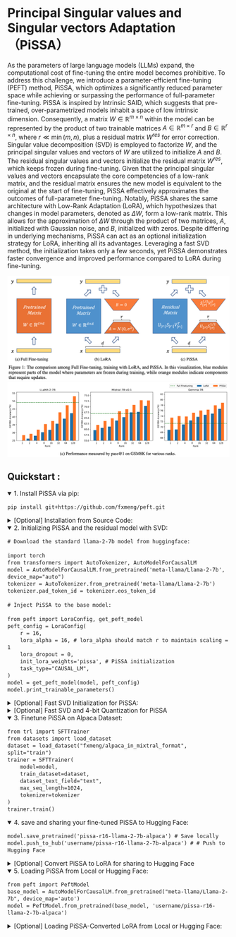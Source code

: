# **P**r**i**ncipal **S**ingular values and **S**ingular vectors **A**daptation （PiSSA）

As the parameters of large language models (LLMs) expand, the computational cost of fine-tuning the entire model becomes prohibitive. To address this challenge, we introduce a parameter-efficient fine-tuning (PEFT) method, PiSSA, which optimizes a significantly reduced parameter space while achieving or surpassing the performance of full-parameter fine-tuning. PiSSA is inspired by Intrinsic SAID, which suggests that pre-trained, over-parametrized models inhabit a space of low intrinsic dimension. Consequently, a matrix $W\in\mathbb{R}^{m\times n}$ within the model can be represented by the product of two trainable matrices $A \in \mathbb{R}^{m\times r}$ and $B \in \mathbb{R}^{r\times n}$, where $r \ll \min(m, n)$, plus a residual matrix $W^{res}$ for error correction. Singular value decomposition (SVD) is employed to factorize $W$, and the principal singular values and vectors of $W$ are utilized to initialize $A$ and $B$. The residual singular values and vectors initialize the residual matrix $W^{res}$, which keeps frozen during fine-tuning. Given that the principal singular values and vectors encapsulate the core competencies of a low-rank matrix, and the residual matrix ensures the new model is equivalent to the original at the start of fine-tuning, PiSSA effectively approximates the outcomes of full-parameter fine-tuning. Notably, PiSSA shares the same architecture with Low-Rank Adaptation (LoRA), which hypothesizes that changes in model parameters, denoted as $\Delta W$, form a low-rank matrix. This allows for the approximation of $\Delta W$ through the product of two matrices, $A$, initialized with Gaussian noise, and $B$, initialized with zeros. Despite differing in underlying mechanisms, PiSSA can act as an optional initialization strategy for LoRA, inheriting all its advantages.
Leveraging a fast SVD method, the initialization takes only a few seconds, yet PiSSA demonstrates faster convergence and improved performance compared to LoRA during fine-tuning.

![PiSSA](./assets/full-lora-pissa.png)
![GSM8K](./assets/gsm8k.png)


## Quickstart :

<details open>
<summary>1. Install PiSSA via pip:</summary>

    pip install git+https://github.com/fxmeng/peft.git
</details>


<details>
<summary>[Optional] Installation from Source Code:</summary>

    git clone https://github.com/fxmeng/peft.git
    cd peft

    # To modify the implementation, you can edit the file by:
    # vim src/peft/tuners/lora/layer.py # L154-L186
    # and adjust the pissa_init method as shown below:
    # def pissa_init(self, adapter_name):
    #     assert self.scaling[adapter_name] == 1
    #     U, S, Vh = torch.linalg.svd(self.base_layer.weight.data, full_matrices=False)
    #     Ur = U[:,:self.r[adapter_name]]
    #     Sr = S[:self.r[adapter_name]]
    #     Vhr = Vh[:self.r[adapter_name]]
    #     lora_A = torch.diag(torch.sqrt(Sr)) @ Vhr
    #     lora_B = Ur @ torch.diag(torch.sqrt(Sr))
    #     self.lora_A[adapter_name].weight.data = lora_A
    #     self.lora_B[adapter_name].weight.data = lora_B
    #     self.base_layer.weight.data = self.base_layer.weight.data - lora_B @ lora_A

    pip install -e .
</details>

<details open>
<summary>2. Initializing PiSSA and the residual model with SVD:</summary>

    # Download the standard llama-2-7b model from huggingface:

    import torch
    from transformers import AutoTokenizer, AutoModelForCausalLM
    model = AutoModelForCausalLM.from_pretrained('meta-llama/Llama-2-7b', device_map="auto")
    tokenizer = AutoTokenizer.from_pretrained('meta-llama/Llama-2-7b')
    tokenizer.pad_token_id = tokenizer.eos_token_id

    # Inject PiSSA to the base model:

    from peft import LoraConfig, get_peft_model
    peft_config = LoraConfig(
        r = 16,
        lora_alpha = 16, # lora_alpha should match r to maintain scaling = 1
        lora_dropout = 0,
        init_lora_weights='pissa', # PiSSA initialization
        task_type="CAUSAL_LM",
    )
    model = get_peft_model(model, peft_config)
    model.print_trainable_parameters()
</details>


<details>
<summary>[Optional] Fast SVD Initialization for PiSSA:</summary>

    # Download the llama-2-7b model from huggingface:

    import torch
    from transformers import AutoTokenizer, AutoModelForCausalLM
    model = AutoModelForCausalLM.from_pretrained('meta-llama/Llama-2-7b', device_map="auto")
    tokenizer = AutoTokenizer.from_pretrained('meta-llama/Llama-2-7b')
    tokenizer.pad_token_id = tokenizer.eos_token_id

    # Configure PiSSA with Fast SVD:

    from peft import LoraConfig, get_peft_model
    peft_config = LoraConfig(
        r = 16,
        lora_alpha = 16,
        lora_dropout = 0,
        init_lora_weights='pissa_niter_4', # Fast initialization with "_niter_xx"
        task_type="CAUSAL_LM",
    )
    model = get_peft_model(model, peft_config)
    model.print_trainable_parameters()
</details>



<details>
<summary>[Optional] Fast SVD and 4-bit Quantization for PiSSA</summary>

    # Download and load the llama-2-7b model in 4-bit format:

    import torch
    from transformers import AutoTokenizer, AutoModelForCausalLM, BitsAndBytesConfig
    from peft import prepare_model_for_kbit_training
    config = BitsAndBytesConfig(
        load_in_4bit=True,
        bnb_4bit_quant_type="nf4",
        bnb_4bit_use_double_quant=True,
        bnb_4bit_compute_dtype=torch.bfloat16,
    )
    model = AutoModelForCausalLM.from_pretrained('meta-llama/Llama-2-7b', quantization_config=config)
    tokenizer = AutoTokenizer.from_pretrained('meta-llama/Llama-2-7b')
    tokenizer.pad_token_id = tokenizer.eos_token_id

    # wrapping the model with PiSSA:

    from peft import LoraConfig, get_peft_model
    peft_config = LoraConfig(
        r = 16,
        lora_alpha = 16,
        lora_dropout = 0,
        init_lora_weights='pissa_niter_4', # Accelerated initialization with "_niter_xx"
        task_type="CAUSAL_LM",
    )
    model = get_peft_model(model, peft_config)
    model = prepare_model_for_kbit_training(model)
    model.print_trainable_parameters()
</details>


<details open>
<summary>3. Finetune PiSSA on Alpaca Dataset:</summary>

    from trl import SFTTrainer
    from datasets import load_dataset
    dataset = load_dataset("fxmeng/alpaca_in_mixtral_format", split="train")
    trainer = SFTTrainer(
        model=model,
        train_dataset=dataset,
        dataset_text_field="text",
        max_seq_length=1024,
        tokenizer=tokenizer
    )
    trainer.train()
</details>


<details open>
<summary>4. save and sharing your fine-tuned PiSSA to Hugging Face:</summary>

    model.save_pretrained('pissa-r16-llama-2-7b-alpaca') # Save locally
    model.push_to_hub('username/pissa-r16-llama-2-7b-alpaca') # # Push to Hugging Face
</details>

<details>
<summary>[Optional] Convert PiSSA to LoRA for sharing to Hugging Face</summary>

    ### It's essential to save initial PiSSA parameters for conversion to LoRA. ###

    model.save_pretrained('pissa-r16-llama-2-7b-alpaca-init')

    ### trainer.train()... ###

    ### Upon completion, save final PiSSA parameters ###
    model.save_pretrained('pissa-r16-llama-2-7b-alpaca-finetuned')

    import os
    from safetensors import safe_open
    from safetensors.torch import save_file
    import json

    def pissa_to_lora(init_path, finetuned_path, output_path, device='cpu', tensors_name="adapter_model.safetensors", config_name="adapter_config.json"):
        tensors_init = {}
        with safe_open(os.path.join(init_path, tensors_name), framework="pt", device=device) as f:
            for k in f.keys():
                tensors_init[k] = f.get_tensor(k)
                
        tensors_finetune = {}
        with safe_open(os.path.join(finetuned_path, tensors_name), framework="pt", device=device) as f:
            for k in f.keys():
                tensors_finetune[k] = f.get_tensor(k)
                
        tensors_delta_w = {}
        for name in tensors_init.keys():
            tensors_delta_w[name] = tensors_finetune[name]-tensors_init[name]
            print(name, tensors_delta_w[name].norm(p=1))
            
        if not os.path.exists(output_path):
            os.mkdir(output_path)
        save_file(tensors_delta_w, os.path.join(output_path, tensors_name))
        
        with open(os.path.join(init_path, config_name))as f:
            adapter_config = json.load(f)
        adapter_config['init_lora_weights']=True
        with open(os.path.join(output_path, config_name),'w')as f:
            json.dump(adapter_config, f)
    
    ### The different of the PiSSA parameters before and after the training corresponding to delta W in LoRA. ###
    pissa_to_lora('pissa-r16-llama-2-7b-alpaca-init', 'pissa-r16-llama-2-7b-alpaca-finetuned', "pissa-r16-llama-2-7b-alpaca-delta_w", device='cpu')

    ### Finally, create a new Hugging Face repository and upload the converted files... ###
</details>


<details open>
<summary>5. Loading PiSSA from Local or Hugging Face:</summary>

    from peft import PeftModel
    base_model = AutoModelForCausalLM.from_pretrained("meta-llama/Llama-2-7b", device_map='auto')
    model = PeftModel.from_pretrained(base_model, 'username/pissa-r16-llama-2-7b-alpaca')
</details>


<details>
<summary>[Optional] Loading PiSSA-Converted LoRA from Local or Hugging Face:</summary>

    from peft import PeftModel
    base_model = AutoModelForCausalLM.from_pretrained("meta-llama/Llama-2-7b", device_map='auto')
    model = PeftModel.from_pretrained(base_model, 'username/pissa-r16-llama-2-7b-alpaca-delta_w')
</details>